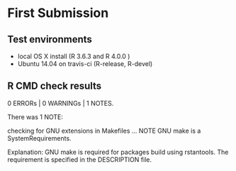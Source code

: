 # First Submission

## Test environments

* local OS X install (R 3.6.3 and R 4.0.0 )
* Ubuntu 14.04 on travis-ci (R-release, R-devel)

## R CMD check results

0 ERRORs | 0 WARNINGs | 1 NOTES.

There was 1 NOTE:

checking for GNU extensions in Makefiles ... 
NOTE GNU make is a SystemRequirements.

Explanation: GNU make is required for packages build using rstantools. The requirement is specified in the DESCRIPTION file.

